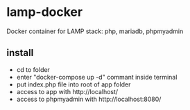 # lamp-docker
Docker container for LAMP stack: php, mariadb, phpmyadmin

## install
- cd to folder
- enter "docker-compose up -d" commant inside terminal
- put index.php file into root of app folder
- access to app with http://localhost/
- access to phpmyadmin with http://localhost:8080/
